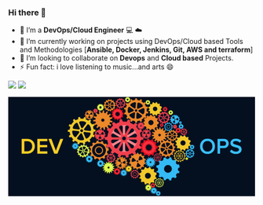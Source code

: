 ### Hi there 👋


- 🔭 I’m a __DevOps/Cloud Engineer__ :computer: :cloud: 
- 🌱 I’m currently working on projects using DevOps/Cloud based Tools and Methodologies [__Ansible, Docker, Jenkins, Git, AWS and terraform__]
- 👯 I’m looking to collaborate on __Devops__ and __Cloud based__ Projects.
- ⚡ Fun fact: i love listening to music...and arts :smile:

[![](https://img.shields.io/badge/twitter-%230077B5.svg?style=for-the-badge&logo=twitter)](https://www.twitter.com/Narbydxelos)
[![](https://img.shields.io/badge/linkedin-%230077B5.svg?style=for-the-badge&logo=linkedin)](https://www.linkedin.com/in/solomon-onwuasoanya-55b41180/)

![](https://github.com/dybran/Project-17/blob/main/images/cap.PNG)



<!--
**dybran/dybran** is a ✨ _special_ ✨ repository because its `README.md` (this file) appears on your GitHub profile.

Here are some ideas to get you started:

- 🔭 I’m currently working on DevOps :computer: :cloud: 
- 🌱 I’m currently learning DevOps Tools
- 👯 I’m looking to collaborate on Devops and Cloud Computing
- 📫 How to reach me: https://twitter.com/Narbydxelos
- 😄 Pronouns: 
- ⚡ Fun fact: i love listening to music...alot :smile:
-->
